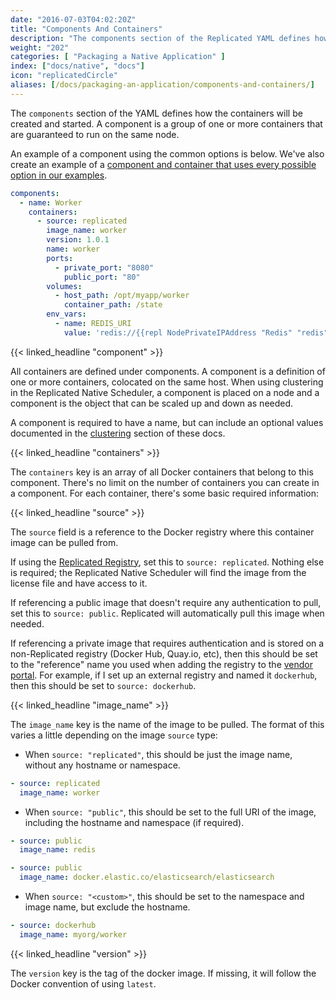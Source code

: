 ```yaml
---
date: "2016-07-03T04:02:20Z"
title: "Components And Containers"
description: "The components section of the Replicated YAML defines how the containers will be created and started."
weight: "202"
categories: [ "Packaging a Native Application" ]
index: ["docs/native", "docs"]
icon: "replicatedCircle"
aliases: [/docs/packaging-an-application/components-and-containers/]
---
```


The `components` section of the YAML defines how the containers will be created and started. A component is
a group of one or more containers that are guaranteed to run on the same node.

An example of a component using the common options is below. We've also create an example of a [component and container that uses every possible option in our examples](/docs/native/examples/every-component-option/).

```yaml
components:
  - name: Worker
    containers:
      - source: replicated
        image_name: worker
        version: 1.0.1
        name: worker
        ports:
          - private_port: "8080"
            public_port: "80"
        volumes:
          - host_path: /opt/myapp/worker
            container_path: /state
        env_vars:
          - name: REDIS_URI
            value: 'redis://{{repl NodePrivateIPAddress "Redis" "redis"}}:{{repl ContainerExposedPort "Redis" "redis" "6379"}}
```

{{< linked_headline "component" >}}

All containers are defined under components. A component is a definition of one or more containers, colocated on the same host. When using clustering in the Replicated Native Scheduler, a component is placed on a node and a component is the object that can be scaled up and down as needed.

A component is required to have a name, but can include an optional values documented in the [clustering](/docs/native/packaging-an-application/clustering) section of these docs.

{{< linked_headline "containers" >}}

The `containers` key is an array of all Docker containers that belong to this component. There's no limit on the number of containers you can create in a component. For each container, there's some basic required information:

{{< linked_headline "source" >}}

The `source` field is a reference to the Docker registry where this container image can be pulled from.

If using the [Replicated Registry](/docs/native/getting-started/docker-registries/), set this to `source: replicated`. Nothing else is required; the Replicated Native Scheduler will find the image from the license file and have access to it.

If referencing a public image that doesn't require any authentication to pull, set this to `source: public`. Replicated will automatically pull this image when needed.

If referencing a private image that requires authentication and is stored on a non-Replicated registry (Docker Hub, Quay.io, etc), then this should be set to the "reference" name you used when adding the registry to the [vendor portal](https://vendor.replicated.com). For example, if I set up an external registry and named it `dockerhub`, then this should be set to `source: dockerhub`.

{{< linked_headline "image_name" >}}

The `image_name` key is the name of the image to be pulled. The format of this varies a little depending on the image `source` type:

- When `source: "replicated"`, this should be just the image name, without any hostname or namespace.

```yaml
- source: replicated
  image_name: worker
```

- When `source: "public"`, this should be set to the full URI of the image, including the hostname and namespace (if required).

```yaml
- source: public
  image_name: redis
```

```yaml
- source: public
  image_name: docker.elastic.co/elasticsearch/elasticsearch
```

- When `source: "<custom>"`, this should be set to the namespace and image name, but exclude the hostname.

```yaml
- source: dockerhub
  image_name: myorg/worker
```


{{< linked_headline "version" >}}

The `version` key is the tag of the docker image. If missing, it will follow the Docker convention of using `latest`.

